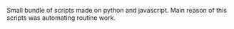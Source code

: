 Small bundle of scripts made on python and javascript. Main reason of this scripts was automating routine work.

